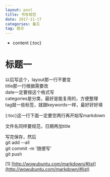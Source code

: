 ```yaml
---
layout: post
title: 书写规范
date: 2017-11-17
categories: 备忘
tag: 提示
---
```


* content
{:toc}


# 标题一  

以后写这个，layout那一行不要变  
title那一行根据需要改  
date一定要按这个格式写  
categories是分类，最好是能复用的，方便整理  
tag就一些标签，就跟keywords一样，最好好好填  

{:toc}这一行下面一定要空两行再开始写markdown  

文件名同样要规范，日期再加title  

写完保存，然后  
git add --all  
git commit -m '随便写'  
git push  


[1] [http://wowubuntu.com/markdown/#list](http://wowubuntu.com/markdown/#list)
